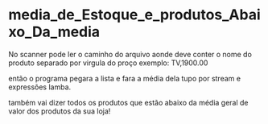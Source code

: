 # media_de_Estoque_e_produtos_Abaixo_Da_media

No scanner pode ler o caminho do arquivo aonde deve conter o nome do produto separado por virgula do proço
exemplo: TV,1900.00

então o programa pegara a lista e fara a média dela tupo por stream e expressões lamba.

também vai dizer todos os produtos que estão abaixo da média geral de valor dos produtos da sua loja!
